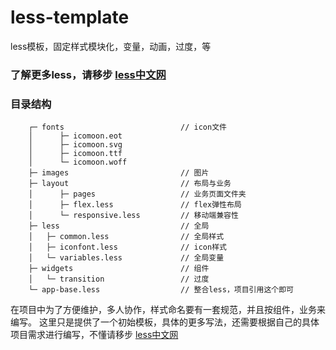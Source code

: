 # less-template
less模板，固定样式模块化，变量，动画，过度，等

### 了解更多less，请移步 [less中文网](http://lesscss.cn/)

### 目录结构
```
    ┌─ fonts                          // icon文件
    │      ├─ icomoon.eot                 
    │      ├─ icomoon.svg                
    │      ├─ icomoon.ttf             
    │      └─ icomoon.woff            
    ├─ images                         // 图片
    ├─ layout                         // 布局与业务
    │      ├─ pages                   // 业务页面文件夹
    │      ├─ flex.less               // flex弹性布局
    │      └─ responsive.less         // 移动端兼容性
    ├─ less                           // 全局
    │   ├─ common.less                // 全局样式
    │   ├─ iconfont.less              // icon样式
    │   └─ variables.less             // 全局变量
    ├─ widgets                        // 组件
    │   └─ transition                 // 过度
    └─ app-base.less                  // 整合less，项目引用这个即可
```
在项目中为了方便维护，多人协作，样式命名要有一套规范，并且按组件，业务来编写。
这里只是提供了一个初始模板，具体的更多写法，还需要根据自己的具体项目需求进行编写，不懂请移步 [less中文网](http://lesscss.cn/)
